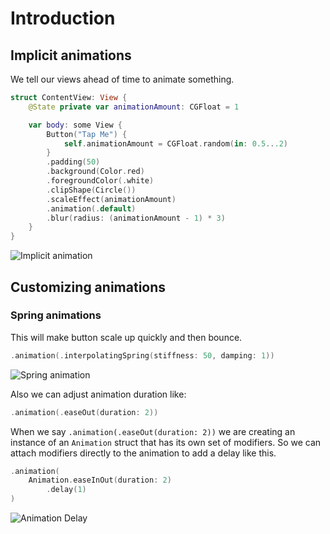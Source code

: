 # Introduction

## Implicit animations

We tell our views ahead of time to animate something.

```swift
struct ContentView: View {
    @State private var animationAmount: CGFloat = 1

    var body: some View {
        Button("Tap Me") {
            self.animationAmount = CGFloat.random(in: 0.5...2)
        }
        .padding(50)
        .background(Color.red)
        .foregroundColor(.white)
        .clipShape(Circle())
        .scaleEffect(animationAmount)
        .animation(.default)
        .blur(radius: (animationAmount - 1) * 3)
    }
}
```

![Implicit animation](https://media.giphy.com/media/fqhlnAApoMr5Kd56jm/giphy.gif)

## Customizing animations

### Spring animations

This will make button scale up quickly and then bounce.

```swift
.animation(.interpolatingSpring(stiffness: 50, damping: 1))
```

![Spring animation](https://media.giphy.com/media/JQ4X1D9cOCjkXMvFzy/giphy.gif)

Also we can adjust animation duration like:

```swift
.animation(.easeOut(duration: 2))
```

When we say `.animation(.easeOut(duration: 2))` we are creating an instance of an `Animation` struct that has its own set of modifiers. So we can attach modifiers directly to the animation to add a delay like this.

```swift
.animation(
    Animation.easeInOut(duration: 2)
        .delay(1)
)
```

![Animation Delay](https://media.giphy.com/media/iJDDzX06luFiOPLfMA/giphy.gif)
